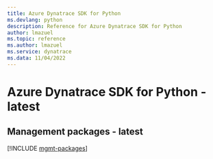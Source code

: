 ```yaml
---
title: Azure Dynatrace SDK for Python
ms.devlang: python
description: Reference for Azure Dynatrace SDK for Python
author: lmazuel
ms.topic: reference
ms.author: lmazuel
ms.service: dynatrace
ms.data: 11/04/2022
---
```

# Azure Dynatrace SDK for Python - latest

## Management packages - latest
[!INCLUDE [mgmt-packages](dynatrace-mgmt-index.md)]